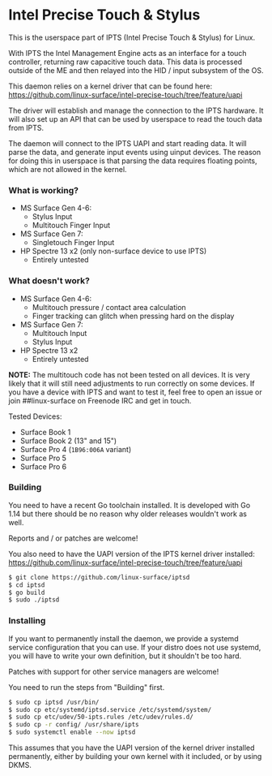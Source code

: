 # Intel Precise Touch & Stylus

This is the userspace part of IPTS (Intel Precise Touch & Stylus) for Linux.

With IPTS the Intel Management Engine acts as an interface for a touch
controller, returning raw capacitive touch data. This data is processed
outside of the ME and then relayed into the HID / input subsystem of the OS.

This daemon relies on a kernel driver that can be found here: 
https://github.com/linux-surface/intel-precise-touch/tree/feature/uapi

The driver will establish and manage the connection to the IPTS hardware. It
will also set up an API that can be used by userspace to read the touch data
from IPTS.

The daemon will connect to the IPTS UAPI and start reading data. It will
parse the data, and generate input events using uinput devices. The reason for
doing this in userspace is that parsing the data requires floating points,
which are not allowed in the kernel.

### What is working?
 * MS Surface Gen 4-6:
   * Stylus Input
   * Multitouch Finger Input
 * MS Surface Gen 7:
   * Singletouch Finger Input
 * HP Spectre 13 x2 (only non-surface device to use IPTS)
   * Entirely untested

### What doesn't work?
 * MS Surface Gen 4-6:
   * Multitouch pressure / contact area calculation
   * Finger tracking can glitch when pressing hard on the display
 * MS Surface Gen 7:
   * Multitouch Input
   * Stylus Input
 * HP Spectre 13 x2
   * Entirely untested

**NOTE:** The multitouch code has not been tested on all devices. It is
very likely that it will still need adjustments to run correctly on some
devices. If you have a device with IPTS and want to test it, feel free to
open an issue or join ##linux-surface on Freenode IRC and get in touch.

Tested Devices:
 * Surface Book 1
 * Surface Book 2 (13" and 15")
 * Surface Pro 4 (`1B96:006A` variant)
 * Surface Pro 5
 * Surface Pro 6

### Building
You need to have a recent Go toolchain installed. It is developed with Go
1.14 but there should be no reason why older releases wouldn't work as well.

Reports and / or patches are welcome!

You also need to have the UAPI version of the IPTS kernel driver installed:
https://github.com/linux-surface/intel-precise-touch/tree/feature/uapi

```bash
$ git clone https://github.com/linux-surface/iptsd
$ cd iptsd
$ go build
$ sudo ./iptsd
```

### Installing
If you want to permanently install the daemon, we provide a systemd service
configuration that you can use. If your distro does not use systemd, you will
have to write your own definition, but it shouldn't be too hard.

Patches with support for other service managers are welcome!

You need to run the steps from "Building" first.

```bash
$ sudo cp iptsd /usr/bin/
$ sudo cp etc/systemd/iptsd.service /etc/systemd/system/
$ sudo cp etc/udev/50-ipts.rules /etc/udev/rules.d/
$ sudo cp -r config/ /usr/share/ipts
$ sudo systemctl enable --now iptsd
```

This assumes that you have the UAPI version of the kernel driver installed
permanently, either by building your own kernel with it included, or by using
DKMS.
